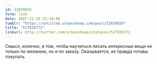 ```yaml
---
id: 22039859
form: link
date: 2007-12-20 21:10:00
tumblr: "https://untitled.urbansheep.com/post/22039859"
title: "517826772"
linkurl: http://twitter.com/urbansheep/statuses/517826772
---
```

<p>Смысл, конечно, в том, чтобы научиться писать интересные вещи не только по желанию, но и по заказу. Оказывается, их правда готовы покупать.</p>
